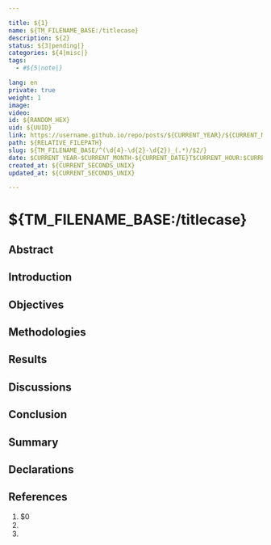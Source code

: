 ```yaml
---

title: ${1}
name: ${TM_FILENAME_BASE:/titlecase}
description: ${2}
status: ${3|pending|}
categories: ${4|misc|}
tags: 
  - #${5|note|}

lang: en
private: true
weight: 1
image: 
video: 
id: ${RANDOM_HEX}
uid: ${UUID}
link: https://username.github.io/repo/posts/${CURRENT_YEAR}/${CURRENT_MONTH}/${CURRENT_DATE}/${CURSOR_INDEX}/${CURSOR_NUMBER}/${1/([A-Z]{2,})(?=[A-Z][a-z]+[0-9]*|$)|([A-Z]?[a-z]+[0-9]*|[A-Z]|[0-9]+)([_ -])?/${1:/downcase}${2:/downcase}${2:+-}/gm}
path: ${RELATIVE_FILEPATH}
slug: ${TM_FILENAME_BASE/^(\d{4}-\d{2}-\d{2})_(.*)/$2/}
date: $CURRENT_YEAR-$CURRENT_MONTH-${CURRENT_DATE}T$CURRENT_HOUR:$CURRENT_MINUTE:${CURRENT_SECOND}
created_at: ${CURRENT_SECONDS_UNIX}
updated_at: ${CURRENT_SECONDS_UNIX}

---
```


# ${TM_FILENAME_BASE:/titlecase}



## Abstract



## Introduction



## Objectives



## Methodologies



## Results



## Discussions



## Conclusion



## Summary



## Declarations




## References

1. $0
1. 
1. 


[^1]: 
[^2]: 
[^3]: 
